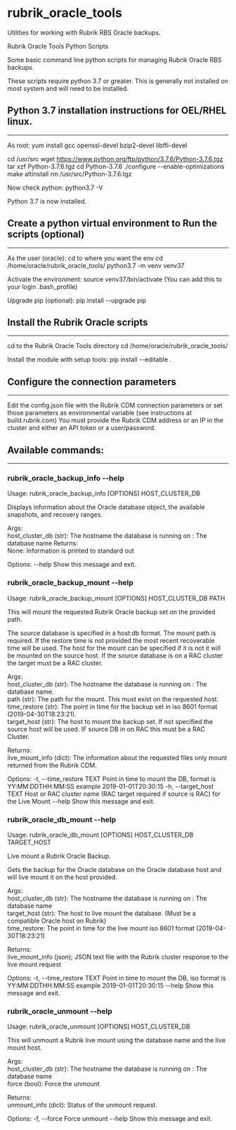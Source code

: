 # rubrik_oracle_tools
Utilities for working with Rubrik RBS Oracle backups.

Rubrik Oracle Tools Python Scripts

Some basic command line python scripts for managing Rubrik Oracle RBS backups.

These scripts require python 3.7 or greater. This is generally not installed on most system and will need to be installed.

## Python 3.7 installation instructions for OEL/RHEL linux. 
------------------------------------------------------------
As root:
yum install gcc openssl-devel bzip2-devel libffi-devel

cd /usr/src
wget https://www.python.org/ftp/python/3.7.6/Python-3.7.6.tgz
tar xzf Python-3.7.6.tgz
cd Python-3.7.6
./configure --enable-optimizations
make altinstall
rm /usr/src/Python-3.7.6.tgz

Now check python:
python3.7 -V

Python 3.7 is now installed.


## Create a python virtual environment to Run the scripts (optional)
------------------------------------------------------------------------------------
As the user (oracle):
    cd to where you want the env
    cd /home/oracle/rubrik_oracle_tools/
    python3.7 -m venv venv37

Activate the environment:
    source venv37/bin/activate      (You can add this to your login .bash_profile)

Upgrade pip (optional):
    pip install --upgrade pip

## Install the Rubrik Oracle scripts
------------------------------------------------
cd to the Rubrik Oracle Tools directory
    cd /home/oracle/rubrik_oracle_tools/

Install the module with setup tools:
    pip install --editable .


## Configure the connection parameters
----------------------------------------------------
Edit the config.json file with the Rubrik CDM connection parameters or set those parameters as environmental variable (see instructions at build.rubrik.com)
You must provide the Rubrik CDM address or an IP in the cluster and either an API token or a user/password.


## Available commands:
----------------------------------------------------
### rubrik_oracle_backup_info --help
Usage: rubrik_oracle_backup_info [OPTIONS] HOST_CLUSTER_DB

  Displays information about the Oracle database object, the available
  snapshots, and recovery ranges.

  Args:     
  host_cluster_db (str): The hostname the database is running on : The database name
  Returns:     
  None: Information is printed to standard out

Options:
  --help  Show this message and exit.


### rubrik_oracle_backup_mount --help
Usage: rubrik_oracle_backup_mount [OPTIONS] HOST_CLUSTER_DB PATH

  This will mount the requested Rubrik Oracle backup set on the provided
  path.

  The source database is specified in a host:db format. The mount path is
  required. If the restore time is not provided the most recent recoverable
  time will be used. The host for the mount can be specified if it is not it
  will be mounted on the source host. If the source database is on a RAC
  cluster the target must be a RAC cluster. 
  
  Args:     
  host_cluster_db (str): The hostname the database is running on : The database name.     
  path (str): The path for the mount. This must exist on the requested host.
  time_restore (str): The point in time for the backup set in  iso 8601 format (2019-04-30T18:23:21).    
  target_host (str): The host to mount the backup set. If not specified the source host will be used. IF source DB in on RAC this must be a RAC Cluster.

  Returns:     
  live_mount_info (dict): The information about the requested files only mount returned from the Rubrik CDM.

Options:
  -t, --time_restore TEXT  Point in time to mount the DB, format is
                           YY:MM:DDTHH:MM:SS example 2019-01-01T20:30:15
  -h, --target_host TEXT   Host or RAC cluster name (RAC target required if
                           source is RAC)  for the Live Mount
  --help                   Show this message and exit.


### rubrik_oracle_db_mount --help
Usage: rubrik_oracle_db_mount [OPTIONS] HOST_CLUSTER_DB TARGET_HOST

  Live mount a Rubrik Oracle Backup.

  Gets the backup for the Oracle database on the Oracle database host and
  will live mount it on the host provided.

  Args:     
  host_cluster_db (str): The hostname the database is running on : The database name    
  target_host (str): The host to live mount the database. (Must be a compatible Oracle host on Rubrik)     
  time_restore: The point in time for the live mount iso 8601 format (2019-04-30T18:23:21)

  Returns:     
  live_mount_info (json); JSON text file with the Rubrik cluster response to the live mount request

Options:
  -t, --time_restore TEXT  Point in time to mount the DB, iso format is
                           YY:MM:DDTHH:MM:SS example 2019-01-01T20:30:15
  --help                   Show this message and exit.


### rubrik_oracle_unmount --help
Usage: rubrik_oracle_unmount [OPTIONS] HOST_CLUSTER_DB

  This will unmount a Rubrik live mount using the database name and the live
  mount host.

  Args:     
  host_cluster_db (str): The hostname the database is running on : The database name     
  force (bool): Force the unmount

  Returns:     
  unmount_info (dict): Status of the unmount request.

Options:
  -f, --force  Force unmount
  --help       Show this message and exit.
